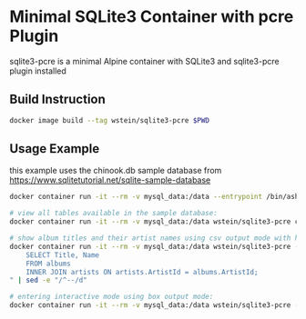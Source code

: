 # Minimal SQLite3 Container with pcre Plugin

sqlite3-pcre is a minimal Alpine container with SQLite3 and sqlite3-pcre plugin installed

## Build Instruction
```bash
docker image build --tag wstein/sqlite3-pcre $PWD
```

## Usage Example

this example uses the chinook.db sample database from https://www.sqlitetutorial.net/sqlite-sample-database

```bash
docker container run -it --rm -v mysql_data:/data --entrypoint /bin/ash wstein/sqlite3-pcre -c "wget https://www.sqlitetutorial.net/wp-content/uploads/2018/03/chinook.zip && unzip chinook.zip"

# view all tables available in the sample database:
docker container run -it --rm -v mysql_data:/data wstein/sqlite3-pcre chinook.db ".tables"

# show album titles and their artist names using csv output mode with header:
docker container run -it --rm -v mysql_data:/data wstein/sqlite3-pcre -csv -header chinook.db "
    SELECT Title, Name
    FROM albums
    INNER JOIN artists ON artists.ArtistId = albums.ArtistId;
" | sed -e "/^--/d"

# entering interactive mode using box output mode:
docker container run -it --rm -v mysql_data:/data wstein/sqlite3-pcre -box chinook.db
```
